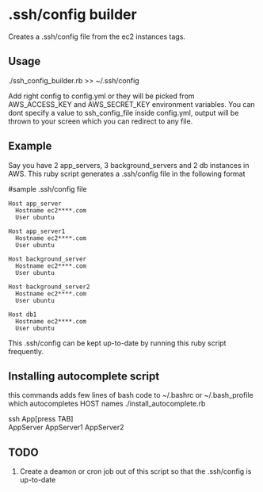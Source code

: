 .ssh/config builder
==================
Creates a .ssh/config file from the ec2 instances tags.

Usage
-----
./ssh_config_builder.rb >> ~/.ssh/config

Add right config to config.yml or they will be picked from AWS_ACCESS_KEY and AWS_SECRET_KEY environment variables. You can dont specify a value to ssh_config_file inside config.yml, output will be thrown to your screen which you can redirect to any file.

Example
-------
Say you have 2 app_servers, 3 background_servers and 2 db instances in AWS.
This ruby script generates a .ssh/config file in the following format

#sample .ssh/config file 

    Host app_server    
      Hostname ec2****.com   
      User ubuntu  

    Host app_server1  
      Hostname ec2****.com  
      User ubuntu  
    
    Host background_server   
      Hostname ec2****.com  
      User ubuntu  
    
    Host background_server2  
      Hostname ec2****.com  
      User ubuntu  
    
    Host db1  
      Hostname ec2****.com  
      User ubuntu  

This .ssh/config can be kept up-to-date by running this ruby script frequently.

Installing autocomplete script
------------------------------
this commands adds few lines of bash code to ~/.bashrc or ~/.bash_profile which autocompletes HOST names
./install_autocomplete.rb           

ssh App[press TAB]  
AppServer AppServer1 AppServer2   

TODO
----
1.  Create a deamon or cron job out of this script so that the .ssh/config is up-to-date
